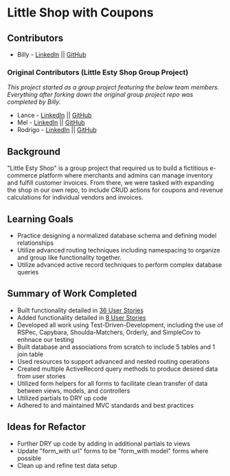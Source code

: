 # Little Shop with Coupons

## Contributors
- Billy - [LinkedIn](https://www.linkedin.com/in/wallacebilly1/) || [GitHub](https://github.com/wallacebilly1)

### Original Contributors (Little Esty Shop Group Project)
_This project started as a group project featuring the below team members.  Everything after forking down the original group project repo was completed by Billy._
- Lance - [LinkedIn](https://www.linkedin.com/in/lance-butler-jr-18b9442a1/) || [GitHub](https://github.com/LJ9332)
- Mel - [LinkedIn](https://www.linkedin.com/in/melissalanghoff/) || [GitHub](https://github.com/mel-langhoff)
- Rodrigo - [LinkedIn](https://www.linkedin.com/in/rodrigo-chavez1/) || [GitHub](https://github.com/RodrigoACG)

## Background
"Little Esty Shop" is a group project that required us to build a fictitious e-commerce platform where merchants and admins can manage inventory and fulfill customer invoices.  From there, we were tasked with expanding the shop in our own repo, to include CRUD actions for coupons and revenue calculations for individual vendors and invoices.

## Learning Goals
- Practice designing a normalized database schema and defining model relationships
- Utilize advanced routing techniques including namespacing to organize and group like functionality together.
- Utilize advanced active record techniques to perform complex database queries

## Summary of Work Completed
- Built functionality detailed in [36 User Stories](./doc/user_stories.md)
- Added functionality detailed in [8 User Stories](https://backend.turing.edu/module2/projects/coupon_codes/)
- Developed all work using Test-Driven-Development, including the use of RSPec, Capybara, Shoulda-Matchers, Orderly, and SimpleCov to enhnace our testing
- Built database and associations from scratch to include 5 tables and 1 join table
- Used resources to support advanced and nested routing operations
- Created multiple ActiveRecord query methods to produce desired data from user stories
- Utilized form helpers for all forms to facilitate clean transfer of data between views, models, and controllers
- Utilized partials to DRY up code
- Adhered to and maintained MVC standards and best practices

## Ideas for Refactor
- Further DRY up code by adding in additional partials to views
- Update "form_with url" forms to be "form_with model" forms where possible
- Clean up and refine test data setup
